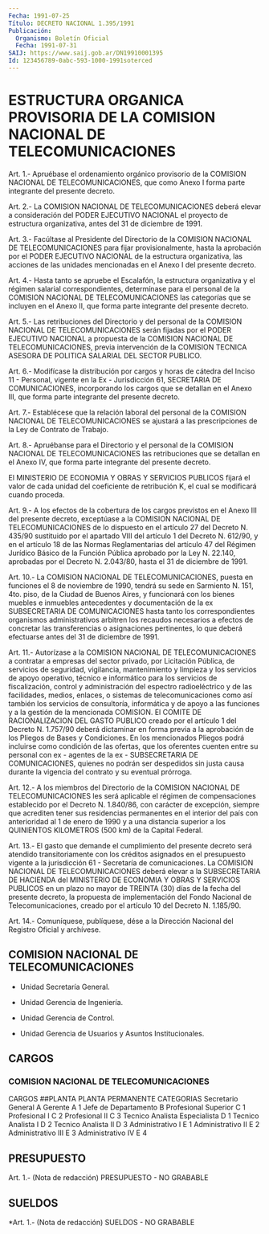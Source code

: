 ```yaml
---
Fecha: 1991-07-25
Título: DECRETO NACIONAL 1.395/1991
Publicación:
  Organismo: Boletín Oficial
  Fecha: 1991-07-31
SAIJ: https://www.saij.gob.ar/DN19910001395
Id: 123456789-0abc-593-1000-1991soterced
---
```

# ESTRUCTURA ORGANICA PROVISORIA DE LA COMISION NACIONAL DE TELECOMUNICACIONES

<a id="1"></a>
Art.  1.-  Apruébase el ordenamiento orgánico provisorio de la COMISION NACIONAL  DE  TELECOMUNICACIONES,  que  como Anexo I forma parte integrante del presente decreto.

<a id="2"></a>
Art.  2.-  La  COMISION  NACIONAL DE TELECOMUNICACIONES deberá elevar a consideración del PODER  EJECUTIVO NACIONAL el proyecto de estructura  organizativa,  antes  del  31  de  diciembre  de  1991.

<a id="3"></a>
Art. 3.- Facúltase al Presidente del Directorio de la COMISION NACIONAL  DE  TELECOMUNICACIONES para fijar provisionalmente, hasta la aprobación por  el  PODER  EJECUTIVO  NACIONAL  de la estructura organizativa, las acciones de las unidades mencionadas  en el Anexo I del presente decreto.

<a id="4"></a>
Art.  4.-  Hasta  tanto se apruebe el Escalafón, la estructura organizativa y el régimen  salarial  correspondientes,  determínase para el personal de la COMISION NACIONAL DE TELECOMUNICACIONES  las categorías  que  se  incluyen  en  el  Anexo  II,  que  forma parte integrante del presente decreto.

<a id="5"></a>
Art. 5.- Las retribuciones del Directorio y del personal de la COMISION  NACIONAL DE TELECOMUNICACIONES serán fijadas por el PODER EJECUTIVO  NACIONAL    a  propuesta  de  la  COMISION  NACIONAL  DE TELECOMUNICACIONES, previa  intervención  de  la  COMISION  TECNICA ASESORA DE POLITICA SALARIAL DEL SECTOR PUBLICO.

<a id="6"></a>
Art.  6.-  Modifícase  la  distribución  por cargos y horas de cátedra del Inciso 11 - Personal, vigente en la  Ex  - Jurisdicción 61,  SECRETARIA DE COMUNICACIONES, incorporando los cargos  que  se detallan  en  el Anexo III, que forma parte integrante del presente decreto.

<a id="7"></a>
Art. 7.- Establécese que la relación laboral del personal de la COMISION    NACIONAL   DE  TELECOMUNICACIONES  se  ajustará  a  las prescripciones de la Ley de Contrato de Trabajo.

<a id="8"></a>
Art.  8.-  Apruébanse  para  el Directorio y el personal de la COMISION NACIONAL DE TELECOMUNICACIONES  las  retribuciones  que se detallan  en  el  Anexo IV, que forma parte integrante del presente decreto.

El MINISTERIO DE ECONOMIA  Y  OBRAS  Y SERVICIOS PUBLICOS fijará el valor de cada unidad del coeficiente de  retribución  K, el cual se modificará cuando proceda.

<a id="9"></a>
Art. 9.- A los efectos de la cobertura de los cargos previstos en el  Anexo  III  del  presente  decreto, exceptúase a la COMISION NACIONAL DE TELECOMUNICACIONES de lo  dispuesto  en  el artículo 27 del Decreto N. 435/90 sustituido por el apartado VIII  del artículo 1  del  Decreto  N.  612/90,  y  en  el  artículo  18 de las Normas Reglamentarias del artículo 47 del Régimen Jurídico  Básico  de  la Función  Pública  aprobado  por  la Ley N. 22.140, aprobadas por el Decreto N. 2.043/80, hasta el 31 de diciembre de 1991.

<a id="10"></a>
Art. 10.- La COMISION NACIONAL DE TELECOMUNICACIONES, puesta en funciones  el  8  de noviembre de 1990, tendrá su sede en Sarmiento N. 151, 4to. piso,  de  la Ciudad de Buenos Aires, y funcionará con los bienes muebles e inmuebles  antecedentes  y documentación de la ex SUBSECRETARIA DE COMUNICACIONES hasta tanto los correspondientes organismos administrativos arbitren  los  recaudos necesarios a efectos de concretar las transferencias o asignaciones pertinentes, lo que deberá efectuarse antes del  31 de diciembre de 1991.

<a id="11"></a>
Art. 11.- Autorízase a la COMISION NACIONAL DE TELECOMUNICACIONES  a  contratar a empresas del sector privado, por Licitación  Pública,  de  servicios    de   seguridad,  vigilancia, mantenimiento  y  limpieza  y  los  servicios de  apoyo  operativo, técnico e informático para los servicios  de fiscalización, control y administración del espectro radioeléctrico  y de las facilidades, medios, enlaces, o sistemas de telecomunicaciones  como así también los  servicios  de  consultoría,  informática  y  de  apoyo  a  las funciones  y a la gestión de la mencionada COMISION. El  COMITE  DE RACIONALIZACION  DEL  GASTO  PUBLICO  creado  por el artículo 1 del Decreto  N.  1.757/90  deberá  dictaminar  en  forma  previa  a  la aprobación  de  los  Pliegos  de  Bases  y  Condiciones.    En  los mencionados  Pliegos podrá incluirse como condición de las ofertas, que los oferentes  cuenten entre su personal con ex - agentes de la ex  -  SUBSECRETARIA  DE  COMUNICACIONES,  quienes  no  podrán  ser despedidos sin justa causa  durante  la  vigencia del contrato y su eventual prórroga.

<a id="12"></a>
Art. 12.- A los miembros del Directorio de la COMISION NACIONAL DE TELECOMUNICACIONES les será aplicable el régimen de compensaciones    establecido  por  el  Decreto  N.  1.840/86,  con carácter de excepción,  siempre que acrediten tener sus residencias permanentes en el interior  del país con anterioridad al 1 de enero de  1990 y a una distancia superior  a  los  QUINIENTOS  KILOMETROS (500 km) de la Capital Federal.

<a id="13"></a>
Art.  13.-  El  gasto que demande el cumplimiento del presente decreto será atendido  transitoriamente  con los créditos asignados en  el presupuesto vigente a la jurisdicción  61  -  Secretaría  de comunicaciones.  La  COMISION NACIONAL DE TELECOMUNICACIONES deberá elevar a la SUBSECRETARIA  DE HACIENDA del MINISTERIO DE ECONOMIA Y OBRAS Y SERVICIOS PUBLICOS en  un  plazo  no  mayor de TREINTA (30) días de la fecha del presente decreto, la propuesta de implementación  del  Fondo  Nacional de Telecomunicaciones,  creado por el artículo 10 del Decreto N. 1.185/90.

<a id="14"></a>
Art. 14.- Comuníquese, publíquese, dése a la Dirección Nacional del Registro Oficial y archívese.

## COMISION NACIONAL DE TELECOMUNICACIONES

<a id="1"></a>
- Unidad Secretaría General.

- Unidad Gerencia de Ingeniería.

- Unidad Gerencia de Control.

-    Unidad    Gerencia  de  Usuarios  y  Asuntos  Institucionales.

## CARGOS

### COMISION NACIONAL DE TELECOMUNICACIONES

<a id="1"></a>
CARGOS ##PLANTA PLANTA PERMANENTE                      CATEGORIAS Secretario General                     A Gerente                                A 1 Jefe de Departamento                   B Profesional Superior                   C 1 Profesional I                          C 2 Profesional II                         C 3 Tecnico Analista Especialista          D 1 Tecnico Analista I                     D 2 Tecnico Analista II                    D 3 Administrativo I                       E 1 Administrativo II                      E 2 Administrativo III                     E 3 Administrativo  IV                       E 4

## PRESUPUESTO

<a id="1"></a>
Art.  1.-  (Nota  de  redacción)  PRESUPUESTO  -  NO  GRABABLE

## SUELDOS

<a id="1"></a>
*Art. 1.- (Nota de redacción) SUELDOS - NO GRABABLE